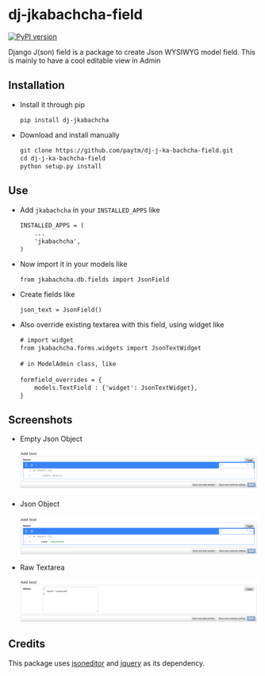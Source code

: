 # dj-jkabachcha-field

[![PyPI version](https://badge.fury.io/py/dj-jkabachcha.svg)](https://badge.fury.io/py/dj-jkabachcha)

Django J(son) field is a package to create Json WYSIWYG model field. This is mainly to have a cool editable view in Admin

## Installation

* Install it through pip
    ```
    pip install dj-jkabachcha
    ```

* Download and install manually

    ```
    git clone https://github.com/paytm/dj-j-ka-bachcha-field.git
    cd dj-j-ka-bachcha-field
    python setup.py install
    ```

## Use

* Add `jkabachcha` in your `INSTALLED_APPS` like

    ```
    INSTALLED_APPS = (
        ...
        'jkabachcha',
    )
    ```

* Now import it in your models like

    ```
    from jkabachcha.db.fields import JsonField
    ```

* Create fields like

    ```
    json_text = JsonField()
    ```
* Also override existing textarea with this field, using widget like

    ```
    # import widget
    from jkabachcha.forms.widgets import JsonTextWidget

    # in ModelAdmin class, like

    formfield_overrides = {
        models.TextField : {'widget': JsonTextWidget},
    }
    ```

## Screenshots

* Empty Json Object

    ![Empty Json Object](https://github.com/paytm/dj-j-ka-bachcha-field/blob/master/.snaps/empty_object.png "Empty Json Object")

* Json Object

    ![Empty Object](https://github.com/paytm/dj-j-ka-bachcha-field/blob/master/.snaps/object_json.png "Empty Object")

* Raw Textarea

    ![Raw Textarea](https://github.com/paytm/dj-j-ka-bachcha-field/blob/master/.snaps/object_textarea.png "Raw Textarea")


## Credits

This package uses [jsoneditor](https://github.com/josdejong/jsoneditor) and [jquery](https://github.com/jquery/jquery) as its dependency.